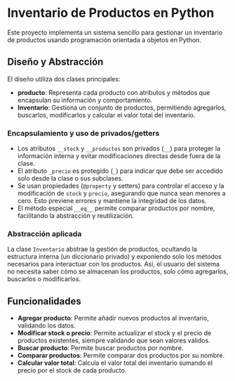# Inventario de Productos en Python

Este proyecto implementa un sistema sencillo para gestionar un inventario de productos usando programación orientada a objetos en Python.

## Diseño y Abstracción

El diseño utiliza dos clases principales:

- **producto**: Representa cada producto con atributos y métodos que encapsulan su información y comportamiento.
- **Inventario**: Gestiona un conjunto de productos, permitiendo agregarlos, buscarlos, modificarlos y calcular el valor total del inventario.

### Encapsulamiento y uso de privados/getters

- Los atributos `__stock` y `__productos` son privados (`__`) para proteger la información interna y evitar modificaciones directas desde fuera de la clase.
- El atributo `_precio` es protegido (`_`) para indicar que debe ser accedido solo desde la clase o sus subclases.
- Se usan propiedades (`@property` y setters) para controlar el acceso y la modificación de `stock` y `precio`, asegurando que nunca sean menores a cero. Esto previene errores y mantiene la integridad de los datos.
- El método especial `__eq__` permite comparar productos por nombre, facilitando la abstracción y reutilización.

### Abstracción aplicada

La clase `Inventario` abstrae la gestión de productos, ocultando la estructura interna (un diccionario privado) y exponiendo solo los métodos necesarios para interactuar con los productos. Así, el usuario del sistema no necesita saber cómo se almacenan los productos, solo cómo agregarlos, buscarlos o modificarlos.

## Funcionalidades

- **Agregar producto**: Permite añadir nuevos productos al inventario, validando los datos.
- **Modificar stock o precio**: Permite actualizar el stock y el precio de productos existentes, siempre validando que sean valores válidos.
- **Buscar producto**: Permite buscar productos por nombre.
- **Comparar productos**: Permite comparar dos productos por su nombre.
- **Calcular valor total**: Calcula el valor total del inventario sumando el precio por el stock de cada producto.
